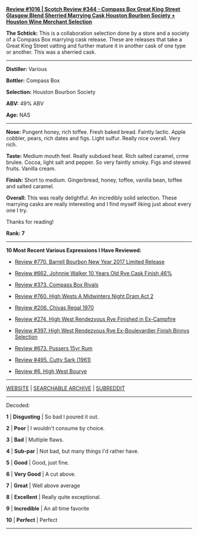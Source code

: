 
[**Review #1016 | Scotch Review #344 - Compass Box Great King Street Glasgow Blend Sherried Marrying Cask Houston Bourbon Society + Houston Wine Merchant Selection**]( https://t8ke.review/review-1016-compass-box-great-king-street-glasgow-blend-sherried-marrying-cask-houston-bourbon-society-houston-wine-merchant-selection/)

**The Schtick:** This is a collaboration selection done by a store and a society of a Compass Box marrying cask release. These are releases that take a Great King Street vatting and further mature it in another cask of one type or another. This was a sherried cask. 

-----

**Distiller:** Various

**Bottler:** Compass Box

**Selection:** Houston Bourbon Society

**ABV:**  49% ABV

**Age:** NAS 

-----

**Nose:**  Pungent honey, rich toffee. Fresh baked bread. Faintly lactic. Apple cobbler, pears, rich dates and figs. Light sulfur. Really nice overall. Very rich.  

**Taste:** Medium mouth feel. Really subdued heat. Rich salted caramel, crme brulee. Cocoa, light salt and pepper. So very faintly smoky. Figs and stewed fruits. Vanilla cream. 

**Finish:** Short to medium. Gingerbread, honey, toffee, vanilla bean, toffee and salted caramel.  

**Overall:** This was really delightful. An incredibly solid selection. These marrying casks are really interesting and I find myself liking just about every one I try.  

Thanks for reading!

**Rank: 7**

----- 

**10 Most Recent Various Expressions I Have Reviewed:** 

- [Review #770. Barrell Bourbon New Year 2017 Limited Release]( https://t8ke.review/review-770-barrell-bourbon-new-year-limited-edition-2017/) 

- [Review #662. Johnnie Walker 10 Years Old Rye Cask Finish 46%]( https://t8ke.review/review-662-johnnie-walker-select-cask-10-years-old-rye-cask-finish/) 

- [Review #373. Compass Box Rivals]( https://t8ke.review/review-373-compass-box-rivals/) 

- [Review #760. High Wests A Midwinters Night Dram Act 2]( https://t8ke.review/review-760-high-wests-a-midwinters-night-dram-act-2/) 

- [Review #206. Chivas Regal 1970]( https://t8ke.review/review-206-chivas-regal-12yr-1970/) 

- [Review #274. High West Rendezvous Rye Finished in Ex-Campfire]( https://t8ke.review/review-274-high-west-rendezvous-rye-ex-campfire/) 

- [Review #397. High West Rendezvous Rye Ex-Boulevardier Finish Binnys Selection]( https://t8ke.review/review-397-high-west-rendezvous-ex-boulevardier/) 

- [Review #673. Pussers 15yr Rum]( https://t8ke.review/review-673-pussers-15yr-rum/) 

- [Review #495. Cutty Sark (1961)]( https://t8ke.review/review-495-cutty-sark-1961/) 

- [Review #6. High West Bourye]( https://t8ke.review/review-6-high-west-bourye-2015/) 

-----

[WEBSITE](https://t8ke.review) | [SEARCHABLE ARCHIVE](https://t8ke.review/review-archive/) | [SUBREDDIT](https://reddit.com/r/t8kereviews)

-----

Decoded:

**1** | **Disgusting** | So bad I poured it out.

**2** | **Poor** | I wouldn't consume by choice.

**3** | **Bad** | Multiple flaws.

**4** | **Sub-par** | Not bad, but many things I'd rather have.

**5** | **Good** | Good, just fine.

**6** | **Very Good** | A cut above.

**7** | **Great** | Well above average

**8** | **Excellent** | Really quite exceptional.

**9** | **Incredible** | An all time favorite

**10** | **Perfect** | Perfect

----

